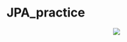 # JPA_practice


<p align="center">
  <img src="[이미지URL](https://files.slack.com/files-pri/T059GSDFL06-F05D6CMHB8V/image.png)https://files.slack.com/files-pri/T059GSDFL06-F05D6CMHB8V/image.png">
</p>
